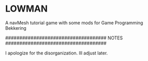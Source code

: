 # LOWMAN
A navMesh tutorial game with some mods for Game Programming Bekkering

####################################
NOTES
####################################

I apologize for the disorganization. Ill adjust later.

